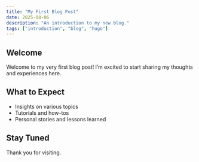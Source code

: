 ```yaml
---
title: "My First Blog Post"
date: 2025-08-06
description: "An introduction to my new blog."
tags: ["introduction", "blog", "hugo"]
---
```


## Welcome

Welcome to my very first blog post! I’m excited to start sharing my thoughts and experiences here.

## What to Expect

- Insights on various topics
- Tutorials and how-tos
- Personal stories and lessons learned

## Stay Tuned

Thank you for visiting.